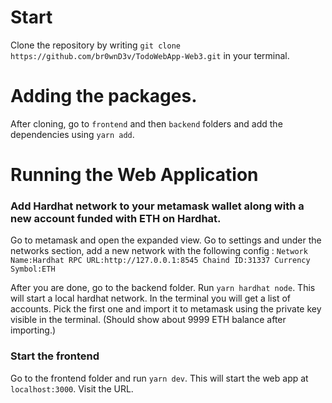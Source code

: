 # Start

Clone the repository by writing `git clone https://github.com/br0wnD3v/TodoWebApp-Web3.git` in your terminal.

# Adding the packages.

After cloning, go to `frontend` and then `backend` folders and add the dependencies using `yarn add`.

# Running the Web Application

### Add Hardhat network to your metamask wallet along with a new account funded with ETH on Hardhat.

Go to metamask and open the expanded view. Go to settings and under the networks section, add a new network
with the following config :
`Network Name:Hardhat
RPC URL:http://127.0.0.1:8545
Chaind ID:31337
Currency Symbol:ETH`

After you are done, go to the backend folder.
Run `yarn hardhat node`. This will start a local hardhat network. In the terminal you will get a list of
accounts. Pick the first one and import it to metamask using the private key visible in the terminal.
(Should show about 9999 ETH balance after importing.)

### Start the frontend

Go to the frontend folder and run `yarn dev`. This will start the web app at `localhost:3000`.
Visit the URL.
